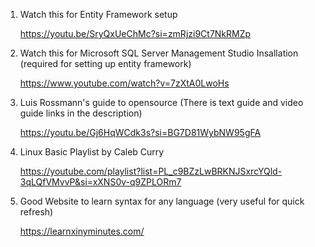 1. Watch this for Entity Framework setup
   
   https://youtu.be/SryQxUeChMc?si=zmRjzi9Ct7NkRMZp


2. Watch this for Microsoft SQL Server Management Studio Insallation (required for setting up entity framework)
   
   https://www.youtube.com/watch?v=7zXtA0LwoHs


3. Luis Rossmann's guide to opensource
   (There is text guide and video guide links in the description)

    https://youtu.be/Gj6HqWCdk3s?si=BG7D81WybNW95gFA


4. Linux Basic Playlist by Caleb Curry
   
   https://youtube.com/playlist?list=PL_c9BZzLwBRKNJSxrcYQld-3qLQfVMvvP&si=xXNS0v-q9ZPLORm7


5. Good Website to learn syntax for any language (very useful for quick refresh)

   https://learnxinyminutes.com/
